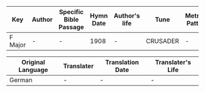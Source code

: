 Key | Author   | Specific Bible Passage     |Hymn Date |Author's life |Tune |Metrical Pattern   |Composer/Source
-- | --------- | ---------------------------|----------|--------------|-----|-------------------|-------------  
F Major |- |- |1908 |- |CRUSADER |- |-

Original Language | Translater | Translation Date   | Translater's Life  
----------------- | --------- | --------------------|-------------     
German |- |- |-
